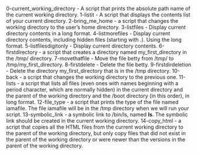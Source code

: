 0-current_working_directory - A script that prints the absolute path name of the current working directory.
1-listit - A script that displays the contents list of your current directory.
2-bring_me_home - a script that changes the working directory to the user’s home directory.
3-listfiles - Display current directory contents in a long format.
4-listmorefiles - Display current directory contents, including hidden files (starting with .). Using the long format.
5-listfilesdigitonly - Display current directory contents.
6-firstdirectory - a script that creates a directory named my_first_directory in the /tmp/ directory.
7-movethatfile - Move the file betty from /tmp/ to /tmp/my_first_directory.
8-firstdelete - Delete the file betty.
9-firstdirdeletion - Delete the directory my_first_directory that is in the /tmp directory.
10-back - a script that changes the working directory to the previous one.
11-lists - a script that lists all files (even ones with names beginning with a period character, which are normally hidden) in the current directory and the parent of the working directory and the /boot directory (in this order), in long format.
12-file_type - a script that prints the type of the file named iamafile. The file iamafile will be in the /tmp directory when we will run your script.
13-symbolic_link - a symbolic link to /bin/ls, named __ls__. The symbolic link should be created in the current working directory.
14-copy_html - a script that copies all the HTML files from the current working directory to the parent of the working directory, but only copy files that did not exist in the parent of the working directory or were newer than the versions in the parent of the working directory.